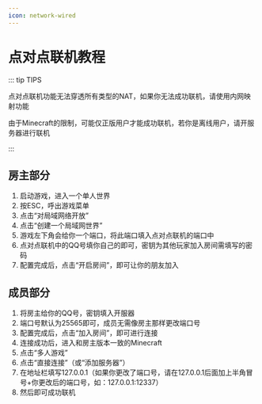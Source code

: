 ```yaml
---
icon: network-wired
---
```

# 点对点联机教程

::: tip TIPS

点对点联机功能无法穿透所有类型的NAT，如果你无法成功联机，请使用内网映射功能

由于Minecraft的限制，可能仅正版用户才能成功联机，若你是离线用户，请开服务器进行联机

:::

## 房主部分

1. 启动游戏，进入一个单人世界
2. 按ESC，呼出游戏菜单
3. 点击“对局域网络开放”
4. 点击“创建一个局域网世界”
5. 游戏左下角会给你一个端口，将此端口填入点对点联机的端口中
6. 点对点联机中的QQ号填你自己的即可，密钥为其他玩家加入房间需填写的密码
7. 配置完成后，点击“开启房间”，即可让你的朋友加入

## 成员部分

1. 将房主给你的QQ号，密钥填入开服器
2. 端口号默认为25565即可，成员无需像房主那样更改端口号
3. 配置完成后，点击“加入房间”，即可进行连接
4. 连接成功后，进入和房主版本一致的Minecraft
5. 点击“多人游戏”
6. 点击“直接连接”（或“添加服务器”）
7. 在地址栏填写127.0.0.1（如果你更改了端口号，请在127.0.0.1后面加上半角冒号+你更改后的端口号，如：127.0.0.1:12337）
8. 然后即可成功联机